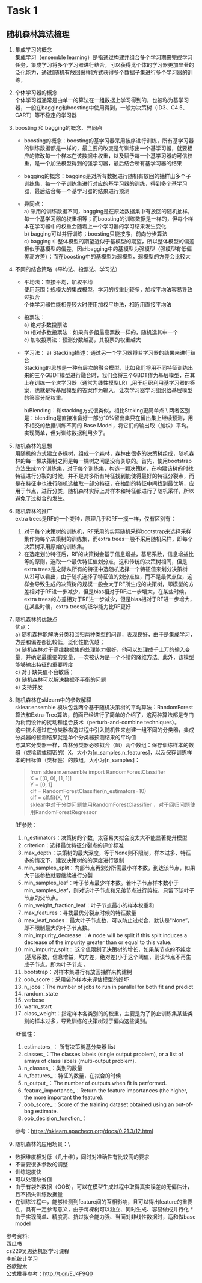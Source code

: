 # Task 1

## 随机森林算法梳理
1. 集成学习的概念 \
    集成学习（ensemble learning）是指通过构建并组合多个学习期来完成学习任务，集成学习将多个学习器进行结合，可以获得比个体的学习器更加显著的泛化能力，通过[随机有放回采样]方式获得多个数据子集进行多个学习器的训练，

2. 个体学习器的概念 \
     个体学习器通常是由单一的算法在一组数据上学习得到的，也被称为基学习器，一般在bagging和boosting中使用得到，一般为决策树（ID3、C4.5、CART）等不稳定的学习器

3. boosting 和 bagging的概念、异同点 
    * boosting的概念：boosting的基学习器采用按序进行训练，所有基学习器的训练数据都是一样的，最主要的改变是每训练出一个基学习器，就要相应的修改每一个样本在该数据中权重，以及赋予每一个基学习器的可信权重，是一个加法模型得到的强学习器，最后结合所有基学习器的结果

    * bagging的概念：bagging是对所有数据进行随机有放回的抽样出多个子训练集，每一个子训练集进行对应的基学习器的训练，得到多个基学习器，最后结合每一个基学习器的结果进行预测

    * 异同点： \
    a) 采用的训练数据不同，bagging是在原始数据集中有放回的随机抽样，每一个基学习器的权重相等；而boosting的训练数据是一样的，但每个样本在学习器中的权重会随着上一个学习器的学习结果发生变化 \
    b) bagging可以并行训练；boosting只能按序，前向分步算法 \
    c) bagging 中整体模型的期望近似于基模型的期望，所以整体模型的偏差相似于基模型的偏差，因此bagging中的基模型为强模型（强模型有低偏差高方差）；而在boosting中的基模型为弱模型，弱模型的方差会比较大

4. 不同的结合策略（平均法、投票法、学习法）
    * 平均法：直接平均，加权平均 \
        使用范围：规模大的集成模型，学习的权重比较多，加权平均法容易导致过拟合 \
        个体学习器性能相差较大时使用加权平均法，相近用直接平均法

    * 投票法：\
        a) 绝对多数投票法 \
        b) 相对多数投票法：如果有多组最高票数一样的，随机选其中一个 \
        c) 加权投票法：预测分数越高，其投票的权重越大 

    * 学习法：
        a) Stacking描述：通过另一个学习器将若学习器的结果来进行结合 \
        Stacking的思想是一种有层次的融合模型，比如我们将用不同特征训练出来的三个GBDT模型进行融合时，我们会将三个GBDT作为基层模型，在其上在训练一个次学习器（通常为线性模型LR）,用于组织利用基学习器的答案，也就是将基层模型的答案作为输入，让次学习器学习组织给基层模型的答案分配权重。

        b)Blending：和stacking方式很类似，相比Stcking更简单点 \ 
        两者区别是：blending是直接准备好一部分10%留出集只在留出集上继续预测，用不相交的数据训练不同的 Base Model，将它们的输出取（加权）平均。实现简单，但对训练数据利用少了。          


5. 随机森林的思想 \
    用随机的方式建立多棵树，组成一个森林，森林由很多的决策树组成，随机森林的每一棵决策树之间是每一棵树之间是没有关联的。首先，使用bootstrap方法生成m个训练集，对于每个训练集，构造一颗决策树，在构建该树的时找特征进行分裂的时候，并不是对多所有特征找到能使得最好的特征分裂点，而是在特征中也进行随机选抽取一部分特征，在抽到的特征中间找到最优解，应用于节点，进行分类，随机森林实际上对样本和特征都进行了随机采样，所以避免了过拟合的发生。

6. 随机森林的推广 \
    extra trees是RF的一个变种，原理几乎和RF一摸一样，仅有区别有：
    1) 对于每个决策树的训练机，RF采用的实际随机采样bootstrap来选择采样集作为每个决策树的训练集，而extra trees一般不采用随机采样，即每个决策树采用原始的训练集。
    2) 在选定划分特征后，RF的决策树会基于信息增益，基尼系数，信息增益比等的原则，选取一个最优特征值划分点，这和传统的决策树相同，但是extra trees是之际从所有的特征中选随机选择一个特征值来划分决策树 \
    从2)可以看出，由于随机选择了特征值的划分点位，而不是最优点位，这样会导致生成的决策树的规模一般会大于RF所生成的决策树，即模型的方差相对于RF进一步减少，但是bias相对于RF进一步增大，在某些时候，extra trees的方差相对于RF进一步减少，但是bias相对于RF进一步增大，在某些时候，extra trees的泛华能力比RF更好

7. 随机森林的优缺点 \
优点：\
a) 随机森林能解决分类和回归两种类型的问题，表现良好，由于是集成学习，方差和偏差都比较低，泛化性能优越；\
b) 随机森林对于高维数据集的处理能力很好，他可以处理成千上万的输入变量，并确定最重要的变量，一次被认为是一个不错的降维方法。此外，该模型能够输出特征的重要程度 \
c) 对于缺失值不会敏感； \
d) 随机森林可以解决数据不平衡的问题 \
e) 支持并发

8. 随机森林在sklearn中的参数解释 \
    sklear.ensemble 模块包含两个基于随机决策树的平均算法：RandomForest算法和Extra-Tree算法，前面已经进行了简单的介绍了，这两种算法都是专门为树而设计的扰动和组合技术（perturb-and-combine techniques）。\
    这中技术通过在分类器构造过程中引入随机性来创建一组不同的分类器，集成分类器的预测结果就是单个分类器预测结果的平均值 \
    与其它分类器一样，森林分类器必须拟合（fit）两个数组：保存训练样本的数组（或稀疏或稠密的）X，大小为[n_samples,n_features]，以及保存训练样本的目标值（类标签）的数组，大小为[n_samples]：
    > from sklearn.ensemble import RandomForestClassifier \
    > X = [[0, 0], [1, 1]] \
    > Y = [0, 1] \
    > clf = RandomForestClassifier(n_estimators=10) \
    > clf = clf.fit(X, Y) \
    sklear中对于分类问题使用RandomForestClassifier ，对于回归问题使用RandomForestRegressor

    RF参数：
    1. n_estimators：决策树的个数，太容易欠拟合没太大不能显著提升模型
    2. criterion：选择最优特征分裂点的评价标准
    3. max_depth：决策树的最大深度，等于None则不限制，样本过多、特征多的情况下，建议决策树的的深度进行限制
    4. min_samples_split：内部节点再划分所需最小样本数，到达该节点，如果大于该参数就要继续进行分裂
    5. min_samples_leaf：叶子节点最少样本数。若叶子节点样本数小于min_samples_leaf，则对该叶子节点和兄弟节点进行剪枝，只留下该叶子节点的父节点。
    6. min_weight_fraction_leaf：叶子节点最小的样本权重和
    7. max_features：寻找最优分裂点时候的特征数量
    8. max_leaf_nodes：最大叶子节点数，可以防止过拟合，默认是"None”，即不限制最大的叶子节点数。
    9. min_impurity_decrease ：A node will be split if this split induces a decrease of the impurity greater than or equal to this value.
   10. min_impurity_split： 这个值限制了决策树的增长，如果某节点的不纯度(基尼系数，信息增益，均方差，绝对差)小于这个阈值，则该节点不再生成子节点。即为叶子节点 。
   11. bootstrap：对样本集进行有放回抽样来构建树
   12. oob_score：采用袋外样本来评估模型的好坏
   13. n_jobs：The number of jobs to run in parallel for both fit and predict
   14. random_state
   15. verbose
   16. warm_start
   17. class_weight：指定样本各类别的的权重，主要是为了防止训练集某些类别的样本过多，导致训练的决策树过于偏向这些类别。

    RF属性：
    1. estimators_： 所有决策树基分类器 list
    2. classes_：The classes labels (single output problem), or a list of arrays of class labels (multi-output problem).
    3. n_classes_：类别的数量
    4. n_features_：特征的数量，在拟合的时候
    5. n_output_：The number of outputs when fit is performed.
    6. feature_importance_：Return the feature importances (the higher, the more important the feature).
    7. oob_score_：Score of the training dataset obtained using an out-of-bag estimate.
    8. oob_decision_function_：


    参考：https://sklearn.apachecn.org/docs/0.21.3/12.html
9. 随机森林的应用场景：\
* 数据维度相对低（几十维），同时对准确性有比较高的要求
* 不需要很多参数的调整
* 训练速度快
* 可以处理缺省值
* 由于有袋外数据（OOB），可以在模型生成过程中取得真实误差的无偏估计，且不损失训练数据量
* 在训练过程中，能够检测到feature间的互相影响，且可以得出feature的重要性，具有一定参考意义，由于每棵树可以独立、同时生成、容易做成并行化
*由于实现简单、精度高、抗过拟合能力强、当面对非线性数据时，适和做base model

参考资料: \
    西瓜书 \
    cs229吴恩达机器学习课程 \
    李航统计学习 \
    谷歌搜索 \
    公式推导参考：http://t.cn/EJ4F9Q0